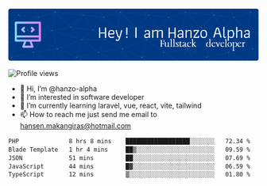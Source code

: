 ![Header](./github-header-image.png)

![Profile views](https://gpvc.arturio.dev/hanzo-alpha)

- 👋 Hi, I’m @hanzo-alpha
- 👀 I’m interested in software developer
- 🌱 I’m currently learning laravel, vue, react, vite, tailwind
- 📫 How to reach me just send me email to hansen.makangiras@hotmail.com 

<!---
hanzo-alpha/hanzo-alpha is a ✨ special ✨ repository because its `README.md` (this file) appears on your GitHub profile.
You can click the Preview link to take a look at your changes.
--->

<!--START_SECTION:waka-->

```txt
PHP              8 hrs 8 mins    ██████████████████░░░░░░░   72.34 %
Blade Template   1 hr 4 mins     ██▒░░░░░░░░░░░░░░░░░░░░░░   09.59 %
JSON             51 mins         ██░░░░░░░░░░░░░░░░░░░░░░░   07.69 %
JavaScript       44 mins         █▓░░░░░░░░░░░░░░░░░░░░░░░   06.59 %
TypeScript       12 mins         ▒░░░░░░░░░░░░░░░░░░░░░░░░   01.80 %
```

<!--END_SECTION:waka-->
